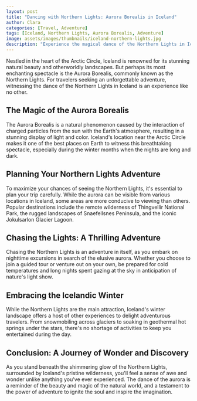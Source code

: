 ```yaml
---
layout: post
title: "Dancing with Northern Lights: Aurora Borealis in Iceland"
author: Clara
categories: [Travel, Adventure]
tags: [Iceland, Northern Lights, Aurora Borealis, Adventure]
image: assets/images/thumbnails/iceland-northern-lights.jpg
description: "Experience the magical dance of the Northern Lights in Iceland's breathtaking landscapes, where nature puts on a mesmerizing show of light and color."
---
```


Nestled in the heart of the Arctic Circle, Iceland is renowned for its stunning natural beauty and otherworldly landscapes. But perhaps its most enchanting spectacle is the Aurora Borealis, commonly known as the Northern Lights. For travelers seeking an unforgettable adventure, witnessing the dance of the Northern Lights in Iceland is an experience like no other.

## The Magic of the Aurora Borealis

The Aurora Borealis is a natural phenomenon caused by the interaction of charged particles from the sun with the Earth's atmosphere, resulting in a stunning display of light and color. Iceland's location near the Arctic Circle makes it one of the best places on Earth to witness this breathtaking spectacle, especially during the winter months when the nights are long and dark.

## Planning Your Northern Lights Adventure

To maximize your chances of seeing the Northern Lights, it's essential to plan your trip carefully. While the aurora can be visible from various locations in Iceland, some areas are more conducive to viewing than others. Popular destinations include the remote wilderness of Thingvellir National Park, the rugged landscapes of Snaefellsnes Peninsula, and the iconic Jokulsarlon Glacier Lagoon.

## Chasing the Lights: A Thrilling Adventure

Chasing the Northern Lights is an adventure in itself, as you embark on nighttime excursions in search of the elusive aurora. Whether you choose to join a guided tour or venture out on your own, be prepared for cold temperatures and long nights spent gazing at the sky in anticipation of nature's light show.

## Embracing the Icelandic Winter

While the Northern Lights are the main attraction, Iceland's winter landscape offers a host of other experiences to delight adventurous travelers. From snowmobiling across glaciers to soaking in geothermal hot springs under the stars, there's no shortage of activities to keep you entertained during the day.

## Conclusion: A Journey of Wonder and Discovery

As you stand beneath the shimmering glow of the Northern Lights, surrounded by Iceland's pristine wilderness, you'll feel a sense of awe and wonder unlike anything you've ever experienced. The dance of the aurora is a reminder of the beauty and magic of the natural world, and a testament to the power of adventure to ignite the soul and inspire the imagination.
